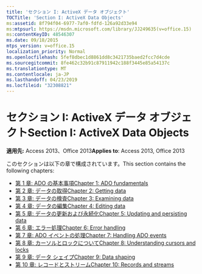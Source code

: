 ```yaml
---
title: 'セクション I: ActiveX データ オブジェクト'
TOCTitle: 'Section I: ActiveX Data Objects'
ms:assetid: 8f794f04-6977-7af0-fdfd-126a92d33e94
ms:mtpsurl: https://msdn.microsoft.com/library/JJ249635(v=office.15)
ms:contentKeyID: 48546307
ms.date: 09/18/2015
mtps_version: v=office.15
localization_priority: Normal
ms.openlocfilehash: 5fef8dbec1d8861dd8c3421735baed2fcc7d4cde
ms.sourcegitcommit: 8fe462c32b91c87911942c188f3445e85a54137c
ms.translationtype: MT
ms.contentlocale: ja-JP
ms.lasthandoff: 04/23/2019
ms.locfileid: "32308821"
---
```

# <a name="section-i-activex-data-objects"></a><span data-ttu-id="01e08-102">セクション I: ActiveX データ オブジェクト</span><span class="sxs-lookup"><span data-stu-id="01e08-102">Section I: ActiveX Data Objects</span></span>

<span data-ttu-id="01e08-103">**適用先:** Access 2013、Office 2013</span><span class="sxs-lookup"><span data-stu-id="01e08-103">**Applies to**: Access 2013, Office 2013</span></span>

<span data-ttu-id="01e08-104">このセクションは以下の章で構成されています。</span><span class="sxs-lookup"><span data-stu-id="01e08-104">This section contains the following chapters:</span></span>

- [<span data-ttu-id="01e08-105">第 1 章: ADO の基本事項</span><span class="sxs-lookup"><span data-stu-id="01e08-105">Chapter 1: ADO fundamentals</span></span>](chapter-1-ado-fundamentals.md)
- [<span data-ttu-id="01e08-106">第 2 章: データの取得</span><span class="sxs-lookup"><span data-stu-id="01e08-106">Chapter 2: Getting data</span></span>](chapter-2-getting-data.md)
- [<span data-ttu-id="01e08-107">第 3 章: データの検査</span><span class="sxs-lookup"><span data-stu-id="01e08-107">Chapter 3: Examining data</span></span>](chapter-3-examining-data.md)
- [<span data-ttu-id="01e08-108">第 4 章: データの編集</span><span class="sxs-lookup"><span data-stu-id="01e08-108">Chapter 4: Editing data</span></span>](chapter-4-editing-data.md)
- [<span data-ttu-id="01e08-109">第 5 章: データの更新および永続化</span><span class="sxs-lookup"><span data-stu-id="01e08-109">Chapter 5: Updating and persisting data</span></span>](chapter-5-updating-and-persisting-data.md)
- [<span data-ttu-id="01e08-110">第 6 章: エラー処理</span><span class="sxs-lookup"><span data-stu-id="01e08-110">Chapter 6: Error handling</span></span>](chapter-6-error-handling.md)
- [<span data-ttu-id="01e08-111">第 7 章: ADO イベントの処理</span><span class="sxs-lookup"><span data-stu-id="01e08-111">Chapter 7: Handling ADO events</span></span>](chapter-7-handling-ado-events.md)
- [<span data-ttu-id="01e08-112">第 8 章: カーソルとロックについて</span><span class="sxs-lookup"><span data-stu-id="01e08-112">Chapter 8: Understanding cursors and locks</span></span>](chapter-8-understanding-cursors-and-locks.md)
- [<span data-ttu-id="01e08-113">第 9 章: データ シェイプ</span><span class="sxs-lookup"><span data-stu-id="01e08-113">Chapter 9: Data shaping</span></span>](chapter-9-data-shaping.md)
- [<span data-ttu-id="01e08-114">第 10 章: レコードとストリーム</span><span class="sxs-lookup"><span data-stu-id="01e08-114">Chapter 10: Records and streams</span></span>](chapter-10-records-and-streams.md)

